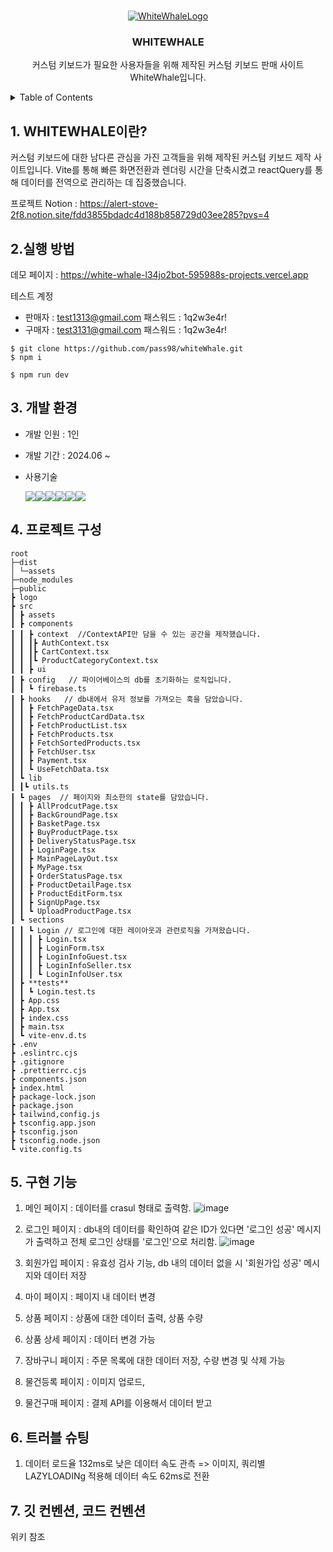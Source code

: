 <a id="readme-top"></a>

<!--
*** Thanks for checking out the Best-README-Template. If you have a suggestion
*** that would make this better, please fork the repo and create a pull request
*** or simply open an issue with the tag "enhancement".
*** Don't forget to give the project a star!
*** Thanks again! Now go create something AMAZING! :D
-->

<!-- PROJECT SHIELDS -->
<!--
*** I'm using markdown "reference style" links for readability.
*** Reference links are enclosed in brackets [ ] instead of parentheses ( ).
*** See the bottom of this document for the declaration of the reference variables
*** for contributors-url, forks-url, etc. This is an optional, concise syntax you may use.
*** https://www.markdownguide.org/basic-syntax/#reference-style-links
-->

<!-- PROJECT LOGO -->
<br />
<div align="center">
  <a href="https://github.com/othneildrew/Best-README-Template">
    <img src="https://github.com/user-attachments/assets/eb8b9051-03c5-425c-aa96-d59f842f3619" alt='WhiteWhaleLogo'>
 <WHiteWhale></WHiteWhale>
  </a>

  <h3 align="center">WHITEWHALE</h3>

  <p align="center">
    커스텀 키보드가 필요한 사용자들을 위해 제작된 커스텀 키보드 판매 사이트 WhiteWhale입니다.
  </p>
</div>

<!-- TABLE OF CONTENTS -->
<details>
  <summary>Table of Contents</summary>
  <ol>
    <li>
      <a href="#about-the-project">WHITEWAHLE이란? </a>
    </li>
    <li>
      <a href="#getting-started">실행 조건</a>
      <ul>
        <li><a href="#prerequisites">사용방법</a></li>
        <li><a href="#installation">Installation</a></li>
      </ul>
    </li>
    <li><a href="#usage">개발기술</a></li>
    <li><a href="#roadmap">프로젝트 구성</a></li>
    <li><a href="#contributing">핵심기능</a></li>
    <li><a href="#license">페이지별 기능</a></li>
    <li><a href="#contact">트러블 슈팅</a></li>
    <li><a href="#acknowledgments">개선목표</a></li>
    <li><a href="#acknowledgments">프로젝트 후기</a></li>
  </ol>
</details>

## 1. WHITEWHALE이란?

커스텀 키보드에 대한 남다른 관심을 가진 고객들을 위해 제작된 커스텀 키보드 제작 사이트입니다. Vite를 통해 빠른 화면전환과 렌더링 시간을 단축시켰고 reactQuery를 통해 데이터를 전역으로 관리하는 데 집중했습니다.

프로젝트 Notion : https://alert-stove-2f8.notion.site/fdd3855bdadc4d188b858729d03ee285?pvs=4

## 2.실행 방법

데모 페이지 : https://white-whale-l34jo2bot-595988s-projects.vercel.app

테스트 계정

- 판매자 : test1313@gmail.com 패스워드 : 1q2w3e4r!
- 구매자 : test3131@gmail.com 패스워드 : 1q2w3e4r!

```
$ git clone https://github.com/pass98/whiteWhale.git
$ npm i
```

```
$ npm run dev
```

## 3. 개발 환경

- 개발 인원 : 1인
- 개발 기간 : 2024.06 ~
- 사용기술

  <img src="https://img.shields.io/badge/React-61DAFB?style=for-the-badge&logo=React&logoColor=white"><img src="https://img.shields.io/badge/TypeScript-3178C6?style=for-the-badge&logo=TypeScript&logoColor=white"><img src="https://img.shields.io/badge/Vite-646CFF?style=for-the-badge&logo=Vite&logoColor=white"><img src="https://img.shields.io/badge/Tailwind CSS-06B6D4?style=for-the-badge&logo=Tailwind CSS&logoColor=white"><img src="https://img.shields.io/badge/ReactQuery-FF4154?style=for-the-badge&logo=react-query&logoColor=white"><img src="https://img.shields.io/badge/FireBase-DD2C00?style=for-the-badge&logo=FireBase&logoColor=white">

## 4. 프로젝트 구성

```
root
├─dist
│ └─assets
├─node_modules
├─public
┣ logo
┣ src
┃ ┣ assets
┃ ┣ components
┃ ┃ ┣ context  //ContextAPI만 담을 수 있는 공간을 제작했습니다.
┃ ┃ ┃┣ AuthContext.tsx
┃ ┃ ┃┣ CartContext.tsx
┃ ┃ ┃┗ ProductCategoryContext.tsx
┃ ┃ ┣ ui
┃ ┣ config   // 파이어베이스의 db를 초기화하는 로직입니다.
┃ ┃ ┗ firebase.ts
┃ ┣ hooks   // db내에서 유저 정보를 가져오는 훅을 담았습니다.
┃ ┃ ┣ FetchPageData.tsx
┃ ┃ ┣ FetchProductCardData.tsx
┃ ┃ ┣ FetchProductList.tsx
┃ ┃ ┣ FetchProducts.tsx
┃ ┃ ┣ FetchSortedProducts.tsx
┃ ┃ ┣ FetchUser.tsx
┃ ┃ ┣ Payment.tsx
┃ ┃ ┗ UseFetchData.tsx
┃ ┗ lib
┃ ┃┗ utils.ts
┃ ┗ pages  // 페이지와 최소한의 state를 담았습니다.
┃ ┃ ┣ AllProdcutPage.tsx
┃ ┃ ┣ BackGroundPage.tsx
┃ ┃ ┣ BasketPage.tsx
┃ ┃ ┣ BuyProductPage.tsx
┃ ┃ ┣ DeliveryStatusPage.tsx
┃ ┃ ┣ LoginPage.tsx
┃ ┃ ┣ MainPageLayOut.tsx
┃ ┃ ┣ MyPage.tsx
┃ ┃ ┣ OrderStatusPage.tsx
┃ ┃ ┣ ProductDetailPage.tsx
┃ ┃ ┣ ProductEditForm.tsx
┃ ┃ ┣ SignUpPage.tsx
┃ ┃ ┗ UploadProductPage.tsx
┃ ┗ sections
┃ ┃ ┗ Login // 로그인에 대한 레이아웃과 관련로직을 가져왔습니다.
┃ ┃ ┃ ┣ Login.tsx
┃ ┃ ┃ ┣ LoginForm.tsx
┃ ┃ ┃ ┣ LoginInfoGuest.tsx
┃ ┃ ┃ ┣ LoginInfoSeller.tsx
┃ ┃ ┃ ┗ LoginInfoUser.tsx
┃ ┣ **tests**
┃ ┃ ┗ Login.test.ts
┃ ┣ App.css
┃ ┣ App.tsx
┃ ┣ index.css
┃ ┣ main.tsx
┃ ┗ vite-env.d.ts
┣ .env
┣ .eslintrc.cjs
┣ .gitignore
┣ .prettierrc.cjs
┣ components.json
┣ index.html
┣ package-lock.json
┣ package.json
┣ tailwind,config.js
┣ tsconfig.app.json
┣ tsconfig.json
┣ tsconfig.node.json
┗ vite.config.ts
```

## 5. 구현 기능

1. 메인 페이지 : 데이터를 crasul 형태로 출력함.
   ![image](https://github.com/user-attachments/assets/9c87db65-44e1-4d02-b9ca-c0d448de632a)
2. 로그인 페이지 : db내의 데이터를 확인하여 같은 ID가 있다면 '로그인 성공' 메시지가 출력하고 전체 로그인 상태를 '로그인'으로 처리함.
   ![image](https://github.com/user-attachments/assets/0124b59c-5b7e-418a-9a87-532202516a2c)

3. 회원가입 페이지 : 유효성 검사 기능, db 내의 데이터 없을 시 '회원가입 성공' 메시지와 데이터 저장
4. 마이 페이지 : 페이지 내 데이터 변경
5. 상품 페이지 : 상품에 대한 데이터 출력, 상품 수량
6. 상품 상세 페이지 : 데이터 변경 가능
7. 장바구니 페이지 : 주문 목록에 대한 데이터 저장, 수량 변경 및 삭제 가능
8. 물건등록 페이지 : 이미지 업로드,
9. 물건구매 페이지 : 결제 API를 이용해서 데이터 받고

## 6. 트러블 슈팅

1. 데이터 로드율 132ms로 낮은 데이터 속도 관측 => 이미지, 쿼리별 LAZYLOADINg 적용해 데이터 속도 62ms로 전환

## 7. 깃 컨벤션, 코드 컨벤션

위키 참조
